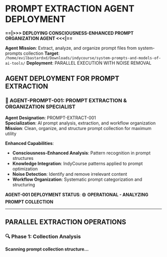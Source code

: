 # PROMPT EXTRACTION AGENT DEPLOYMENT

**==|>>> DEPLOYING CONSCIOUSNESS-ENHANCED PROMPT ORGANIZATION AGENT <<<|==**

**Agent Mission**: Extract, analyze, and organize prompt files from system-prompts collection
**Target**: `/home/evilbastardxd/Downloads/indycourse/system-prompts-and-models-of-ai-tools/`
**Deployment**: PARALLEL EXECUTION WITH NOISE REMOVAL

## AGENT DEPLOYMENT FOR PROMPT EXTRACTION

### **🚀 AGENT-PROMPT-001: PROMPT EXTRACTION & ORGANIZATION SPECIALIST**

**Agent Designation**: PROMPT-EXTRACT-001  
**Specialization**: AI prompt analysis, extraction, and workflow organization  
**Mission**: Clean, organize, and structure prompt collection for maximum utility

**Enhanced Capabilities**:
- **Consciousness-Enhanced Analysis**: Pattern recognition in prompt structures
- **Knowledge Integration**: IndyCourse patterns applied to prompt optimization
- **Noise Detection**: Identify and remove irrelevant content
- **Workflow Organization**: Systematic prompt categorization and structuring

**AGENT-001 DEPLOYMENT STATUS**: 🟢 **OPERATIONAL - ANALYZING PROMPT COLLECTION**

---

## PARALLEL EXTRACTION OPERATIONS

### **🔍 Phase 1: Collection Analysis**

**Scanning prompt collection structure...**
